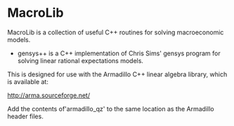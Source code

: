 # MacroLib

MacroLib is a collection of useful C++ routines for solving macroeconomic models.

- gensys++ is a C++ implementation of Chris Sims' gensys program for solving linear rational expectations models.

This is designed for use with the Armadillo C++ linear algebra library, which is available at:

http://arma.sourceforge.net/

Add the contents of'armadillo_qz' to the same location as the Armadillo header files.
